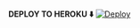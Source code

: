<b>DEPLOY TO HEROKU ⬇️</b>
[![Deploy](https://www.herokucdn.com/deploy/button.svg)](https://heroku.com/deploy?template=https://github.com/zyrus-basi/vc_bot)
